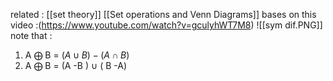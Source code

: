 
related : [[set theory]] [[Set operations and Venn Diagrams]]
bases on this video :(https://www.youtube.com/watch?v=gculyhWT7M8)
![[sym dif.PNG]]
note that : 
1. A $\bigoplus$ B = $(A \cup B) - (A \cap B)$
2. A $\bigoplus$ B = (A -B ) $\cup$ ( B -A)

